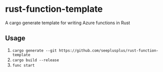 # rust-function-template

A cargo generate template for writing Azure functions in Rust

## Usage

1. `cargo generate --git https://github.com/seeplusplus/rust-function-template`
2. `cargo build --release`
3. `func start`

